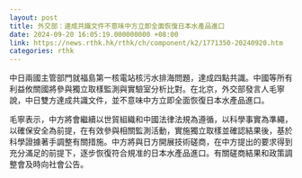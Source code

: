 ```yaml
---
layout: post
title: 外交部：達成共識文件不意味中方立即全面恢復日本水產品進口
date: 2024-09-20 16:05:19.000000000 +08:00
link: https://news.rthk.hk/rthk/ch/component/k2/1771350-20240920.htm
categories: rthk
---
```


中日兩國主管部門就福島第一核電站核污水排海問題，達成四點共識。中國等所有利益攸關國將參與獨立取樣監測與實驗室分析比對。在北京，外交部發言人毛寧說，中日雙方達成共識文件，並不意味中方立即全面恢復日本水產品進口。

毛寧表示，中方將會繼續以世貿組織和中國法律法規為遵循，以科學事實為準繩，以確保安全為前提，在有效參與相關監測活動，實施獨立取樣並確認結果後，基於科學證據著手調整有關措施。中方將與日方開展技術磋商，在中方提出的要求得到充分滿足的前提下，逐步恢復符合規准的日本水產品進口。有關磋商結果和政策調整會及時向社會公告。

